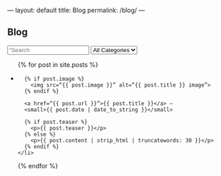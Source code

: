 —
layout: default
title: Blog
permalink: /blog/
—

<h2>Blog</h2>

<div class=“blog-filters”>
  <input type=“text” id=“searchBox” placeholder=“Search posts...” />

  <select id=“categoryFilter”>
    <option value=“all”>All Categories</option>
    {% assign all_categories = “” | split: “” %}
    {% for post in site.posts %}
      {% assign all_categories = all_categories | concat: post.categories %}
    {% endfor %}
    {% assign unique_categories = all_categories | uniq | sort %}
    {% for category in unique_categories %}
      {% unless category == “” %}
        <option value=“{{ category | downcase }}”>{{ category }}</option>
      {% endunless %}
    {% endfor %}
  </select>
</div>

<ul id=“postsList”>
  {% for post in site.posts %}
    <li 
      data-title=“{{ post.title | downcase | escape }}” 
      data-categories=“{{ post.categories | join: ‘,’ | downcase }}”>
      
      {% if post.image %}
        <img src=“{{ post.image }}” alt=“{{ post.title }} image”>
      {% endif %}

      <a href=“{{ post.url }}”>{{ post.title }}</a> – 
      <small>{{ post.date | date_to_string }}</small>

      {% if post.teaser %}
        <p>{{ post.teaser }}</p>
      {% else %}
        <p>{{ post.content | strip_html | truncatewords: 30 }}</p>
      {% endif %}
    </li>
  {% endfor %}
</ul>

<script>
  const searchBox = document.getElementById(“searchBox”);
  const categoryFilter = document.getElementById(“categoryFilter”);
  const posts = document.querySelectorAll(“#postsList li”);

  function filterPosts() {
    const search = searchBox.value.toLowerCase();
    const selectedCategory = categoryFilter.value;

    posts.forEach(post => {
      const title = post.dataset.title;
      const categories = post.dataset.categories.split(‘,’);

      const matchesSearch = title.includes(search);
      const matchesCategory = selectedCategory === “all” || categories.includes(selectedCategory);

      post.style.display = matchesSearch && matchesCategory ? “list-item” : “none”;
    });
  }

  searchBox.addEventListener(“input”, filterPosts);
  categoryFilter.addEventListener(“change”, filterPosts);
</script>